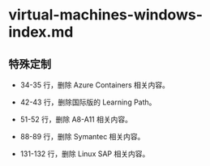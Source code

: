 # virtual-machines-windows-index.md

## 特殊定制

* 34-35 行，删除 Azure Containers 相关内容。

* 42-43 行，删除国际版的 Learning Path。

* 51-52 行，删除 A8-A11 相关内容。

* 88-89 行，删除 Symantec 相关内容。

* 131-132 行，删除 Linux SAP 相关内容。